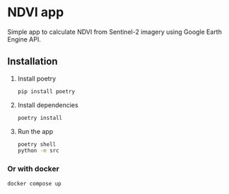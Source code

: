 # NDVI app

Simple app to calculate NDVI from Sentinel-2 imagery using Google Earth Engine API.

## Installation

1. Install poetry

    ```sh
    pip install poetry
    ```

2. Install dependencies

    ```sh
    poetry install
    ```

3. Run the app

    ```sh
    poetry shell
    python -m src
    ```

### Or with docker

 ```sh
 docker compose up
 ```
